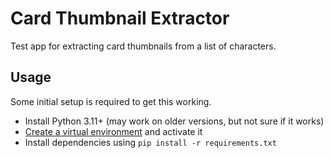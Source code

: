 # Card Thumbnail Extractor

Test app for extracting card thumbnails from a list of characters.

## Usage

Some initial setup is required to get this working.

- Install Python 3.11+ (may work on older versions, but not sure if it works)
- [Create a virtual environment](https://packaging.python.org/en/latest/guides/installing-using-pip-and-virtual-environments/#creating-a-virtual-environment) and activate it
- Install dependencies using `pip install -r requirements.txt`
